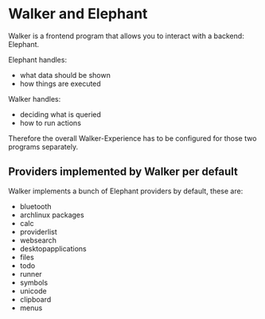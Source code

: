 # Walker and Elephant

Walker is a frontend program that allows you to interact with a backend: Elephant.

Elephant handles:

- what data should be shown
- how things are executed

Walker handles:

- deciding what is queried
- how to run actions

Therefore the overall Walker-Experience has to be configured for those two programs separately.

## Providers implemented by Walker per default

Walker implements a bunch of Elephant providers by default, these are:

- bluetooth
- archlinux packages
- calc
- providerlist
- websearch
- desktopapplications
- files
- todo
- runner
- symbols
- unicode
- clipboard
- menus
